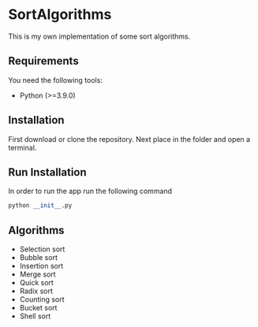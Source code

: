# SortAlgorithms

This is my own implementation of some sort algorithms.

## Requirements

You need the following tools:
* Python (>=3.9.0)

## Installation

First download or clone the repository. Next place in the folder and open a terminal.

## Run Installation

In order to run the app run the following command

```python
python __init__.py
```

## Algorithms
* Selection sort
* Bubble sort
* Insertion sort
* Merge sort
* Quick sort
* Radix sort
* Counting sort
* Bucket sort
* Shell sort  
